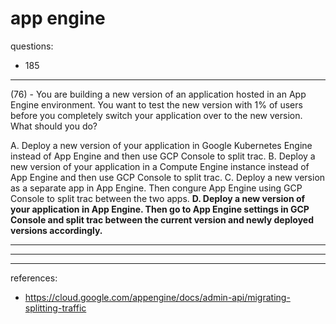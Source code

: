 # app engine

questions:

- 185

---

(76) - You are building a new version of an application hosted in an App Engine environment. You want to test the new version with 1% of users before you completely switch your application over to the new version. What should you do?

A. Deploy a new version of your application in Google Kubernetes Engine instead of App Engine and then use GCP Console to split tra c.
B. Deploy a new version of your application in a Compute Engine instance instead of App Engine and then use GCP Console to split tra c.
C. Deploy a new version as a separate app in App Engine. Then con gure App Engine using GCP Console to split tra c between the two apps.
**D. Deploy a new version of your application in App Engine. Then go to App Engine settings in GCP Console and split tra c between the current version and newly deployed versions accordingly.**

---

---

---

references:

- <https://cloud.google.com/appengine/docs/admin-api/migrating-splitting-traffic>
